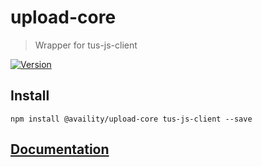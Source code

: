 # upload-core
> Wrapper for tus-js-client

[![Version](https://img.shields.io/npm/v/@availity/upload-core.svg?style=for-the-badge)](https://www.npmjs.com/package/@availity/upload-core)

## Install

```
npm install @availity/upload-core tus-js-client --save
```

## [Documentation](https://availity.github.io/sdk-js/api/uploads)
